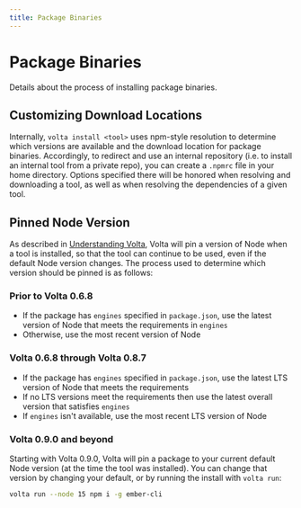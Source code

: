 ```yaml
---
title: Package Binaries
---
```


# Package Binaries

Details about the process of installing package binaries.

## Customizing Download Locations

Internally, `volta install <tool>` uses npm-style resolution to determine which versions are available and the download location for package binaries. Accordingly, to redirect and use an internal repository (i.e. to install an internal tool from a private repo), you can create a `.npmrc` file in your home directory. Options specified there will be honored when resolving and downloading a tool, as well as when resolving the dependencies of a given tool.

## Pinned Node Version

As described in [Understanding Volta](/guide/understanding#installing-package-binaries), Volta will pin a version of Node when a tool is installed, so that the tool can continue to be used, even if the default Node version changes. The process used to determine which version should be pinned is as follows:

### Prior to Volta 0.6.8

* If the package has `engines` specified in `package.json`, use the latest version of Node that meets the requirements in `engines`
* Otherwise, use the most recent version of Node

### Volta 0.6.8 through Volta 0.8.7

* If the package has `engines` specified in `package.json`, use the latest LTS version of Node that meets the requirements
* If no LTS versions meet the requirements then use the latest overall version that satisfies `engines`
* If `engines` isn't available, use the most recent LTS version of Node

### Volta 0.9.0 and beyond

Starting with Volta 0.9.0, Volta will pin a package to your current default Node version (at the time the tool was installed). You can change that version by changing your default, or by running the install with `volta run`:

```sh
volta run --node 15 npm i -g ember-cli
```
